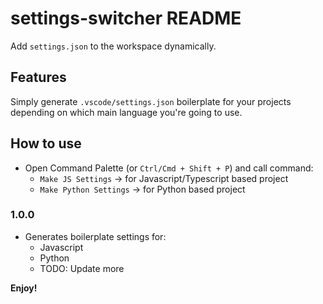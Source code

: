 # settings-switcher README

Add `settings.json` to the workspace dynamically.

## Features

Simply generate `.vscode/settings.json` boilerplate for your projects depending on which main language you're going to use.

## How to use

- Open Command Palette (or `Ctrl/Cmd + Shift + P`) and call command:
  - `Make JS Settings` -> for Javascript/Typescript based project
  - `Make Python Settings` -> for Python based project

### 1.0.0

- Generates boilerplate settings for:
  - Javascript
  - Python
  - TODO: Update more

**Enjoy!**

